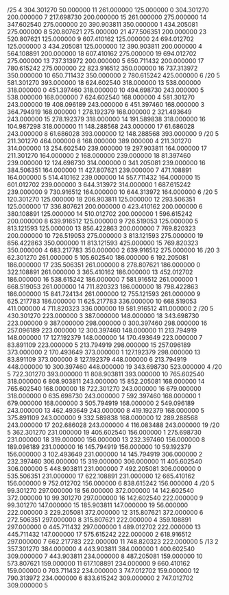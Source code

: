 /25 4
304.301270 50.000000 11
261.000000 125.000000 0
304.301270 200.000000 7
217.698730 200.000000 15
261.000000 275.000000 14
347.602540 275.000000 20
390.903811 350.000000 1
434.205081 275.000000 8
520.807621 275.000000 21
477.506351 200.000000 23
520.807621 125.000000 9
607.410162 125.000000 24
694.012702 125.000000 3
434.205081 125.000000 12
390.903811 200.000000 4
564.108891 200.000000 18
607.410162 275.000000 19
694.012702 275.000000 13
737.313972 200.000000 5
650.711432 200.000000 17
780.615242 275.000000 22
823.916512 350.000000 16
737.313972 350.000000 10
650.711432 350.000000 2
780.615242 425.000000 6
/20 5
581.301270 393.000000 18
624.602540 318.000000 13
538.000000 318.000000 0
451.397460 318.000000 10
494.698730 243.000000 5
538.000000 168.000000 7
624.602540 168.000000 4
581.301270 243.000000 19
408.096189 243.000000 6
451.397460 168.000000 3
364.794919 168.000000 1
278.192379 168.000000 2
321.493649 243.000000 15
278.192379 318.000000 14
191.589838 318.000000 16
104.987298 318.000000 11
148.288568 243.000000 17
61.686028 243.000000 8
61.686028 393.000000 12
148.288568 393.000000 9
/20 5
211.301270 464.000000 8
168.000000 389.000000 4
211.301270 314.000000 13
254.602540 239.000000 19
297.903811 164.000000 17
211.301270 164.000000 2
168.000000 239.000000 18
81.397460 239.000000 12
124.698730 314.000000 0
341.205081 239.000000 16
384.506351 164.000000 11
427.807621 239.000000 7
471.108891 164.000000 5
514.410162 239.000000 14
557.711432 164.000000 15
601.012702 239.000000 3
644.313972 314.000000 1
687.615242 239.000000 9
730.916512 164.000000 10
644.313972 164.000000 6
/20 5
120.301270 125.000000 18
206.903811 125.000000 12
293.506351 125.000000 17
336.807621 200.000000 0
423.410162 200.000000 6
380.108891 125.000000 14
510.012702 200.000000 1
596.615242 200.000000 8
639.916512 125.000000 9
726.519053 125.000000 5
813.121593 125.000000 13
856.422863 200.000000 7
769.820323 200.000000 10
726.519053 275.000000 3
813.121593 275.000000 19
856.422863 350.000000 11
813.121593 425.000000 15
769.820323 350.000000 4
683.217783 350.000000 2
639.916512 275.000000 16
/20 3
62.301270 261.000000 5
105.602540 186.000000 6
192.205081 186.000000 17
235.506351 261.000000 8
278.807621 186.000000 0
322.108891 261.000000 3
365.410162 186.000000 13
452.012702 186.000000 16
538.615242 186.000000 7
581.916512 261.000000 1
668.519053 261.000000 14
711.820323 186.000000 18
798.422863 186.000000 15
841.724134 261.000000 12
755.121593 261.000000 9
625.217783 186.000000 11
625.217783 336.000000 10
668.519053 411.000000 4
711.820323 336.000000 19
581.916512 411.000000 2
/20 5
430.301270 223.000000 3
387.000000 148.000000 18
343.698730 223.000000 9
387.000000 298.000000 0
300.397460 298.000000 16
257.096189 223.000000 12
300.397460 148.000000 11
213.794919 148.000000 17
127.192379 148.000000 14
170.493649 223.000000 7
83.891109 223.000000 5
213.794919 298.000000 15
257.096189 373.000000 2
170.493649 373.000000 1
127.192379 298.000000 13
83.891109 373.000000 8
127.192379 448.000000 6
213.794919 448.000000 10
300.397460 448.000000 19
343.698730 523.000000 4
/20 5
722.301270 393.000000 11
808.903811 393.000000 10
765.602540 318.000000 6
808.903811 243.000000 15
852.205081 168.000000 14
765.602540 168.000000 18
722.301270 243.000000 16
679.000000 318.000000 0
635.698730 243.000000 7
592.397460 168.000000 1
679.000000 168.000000 3
505.794919 168.000000 2
549.096189 243.000000 13
462.493649 243.000000 8
419.192379 168.000000 5
375.891109 243.000000 9
332.589838 168.000000 12
289.288568 243.000000 17
202.686028 243.000000 4
116.083488 243.000000 19
/20 5
362.301270 231.000000 19
405.602540 156.000000 1
275.698730 231.000000 18
319.000000 156.000000 13
232.397460 156.000000 8
189.096189 231.000000 16
145.794919 156.000000 10
59.192379 156.000000 3
102.493649 231.000000 14
145.794919 306.000000 2
232.397460 306.000000 15
319.000000 306.000000 11
405.602540 306.000000 5
448.903811 231.000000 7
492.205081 306.000000 0
535.506351 231.000000 17
622.108891 231.000000 12
665.410162 156.000000 9
752.012702 156.000000 6
838.615242 156.000000 4
/20 5
99.301270 297.000000 18
56.000000 372.000000 14
142.602540 372.000000 10
99.301270 297.000000 16
142.602540 222.000000 9
99.301270 147.000000 15
185.903811 147.000000 19
56.000000 222.000000 3
229.205081 372.000000 12
315.807621 372.000000 6
272.506351 297.000000 8
315.807621 222.000000 4
359.108891 297.000000 0
445.711432 297.000000 1
489.012702 222.000000 13
445.711432 147.000000 17
575.615242 222.000000 2
618.916512 297.000000 7
662.217783 222.000000 11
748.820323 222.000000 5
/13 2
357.301270 384.000000 4
443.903811 384.000000 1
400.602540 309.000000 7
443.903811 234.000000 8
487.205081 159.000000 10
573.807621 159.000000 11
617.108891 234.000000 9
660.410162 159.000000 0
703.711432 234.000000 3
747.012702 159.000000 12
790.313972 234.000000 6
833.615242 309.000000 2
747.012702 309.000000 5
